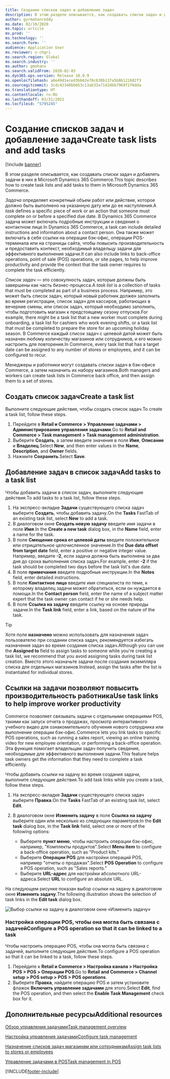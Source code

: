 ```yaml
---
title: Создание списков задач и добавление задач
description: В этом разделе описывается, как создавать списки задач и добавлять задачи в них в Microsoft Dynamics 365 Commerce.
author: gvrmohanreddy
ms.date: 02/10/2020
ms.topic: article
ms.prod: ''
ms.technology: ''
ms.search.form: ''
audience: Application User
ms.reviewer: v-chgri
ms.search.region: Global
ms.search.industry: ''
ms.author: gmohanv
ms.search.validFrom: 2020-02-03
ms.dyn365.ops.version: Release 10.0.9
ms.openlocfilehash: a0e49d1eced3bb62e78c630b137a5b86121682f3
ms.sourcegitcommit: 3cdc42346bb653c13ab33a7142dbb7969f1f6dda
ms.translationtype: HT
ms.contentlocale: ru-RU
ms.lasthandoff: 03/31/2021
ms.locfileid: "5795245"
---
```

# <a name="create-task-lists-and-add-tasks"></a><span data-ttu-id="a0578-103">Создание списков задач и добавление задач</span><span class="sxs-lookup"><span data-stu-id="a0578-103">Create task lists and add tasks</span></span>

[!include [banner](includes/banner.md)]

<span data-ttu-id="a0578-104">В этом разделе описывается, как создавать списки задач и добавлять задачи в них в Microsoft Dynamics 365 Commerce.</span><span class="sxs-lookup"><span data-stu-id="a0578-104">This topic describes how to create task lists and add tasks to them in Microsoft Dynamics 365 Commerce.</span></span>

<span data-ttu-id="a0578-105">*Задача* определяет конкретный объем работ или действие, которое должно быть выполнено на указанную дату или до ее наступления.</span><span class="sxs-lookup"><span data-stu-id="a0578-105">A *task* defines a specific piece of work or an action that someone must complete on or before a specified due date.</span></span> <span data-ttu-id="a0578-106">В Dynamics 365 Commerce задача может включать подробные инструкции и сведения о контактном лице.</span><span class="sxs-lookup"><span data-stu-id="a0578-106">In Dynamics 365 Commerce, a task can include detailed instructions and information about a contact person.</span></span> <span data-ttu-id="a0578-107">Она также может включать в себя ссылки на операции бэк-офис, операции POS-терминала или на страницы сайта, чтобы повысить производительность и предоставить контекст, необходимый владельцу задачи для эффективного выполнения задачи.</span><span class="sxs-lookup"><span data-stu-id="a0578-107">It can also include links to back-office operations, point of sale (POS) operations, or site pages, to help improve productivity and provide the context that the task owner requires to complete the task efficiently.</span></span>

<span data-ttu-id="a0578-108">*Список задач* — это совокупность задач, которые должны быть завершены как часть бизнес-процесса.</span><span class="sxs-lookup"><span data-stu-id="a0578-108">A *task list* is a collection of tasks that must be completed as part of a business process.</span></span> <span data-ttu-id="a0578-109">Например, это может быть список задач, который новый работник должен заполнить во время регистрации, список задач для кассиров, работающих в вечерние смены, или список задач, который необходимо заполнить, чтобы подготовить магазин к предстоящему сезону отпусков.</span><span class="sxs-lookup"><span data-stu-id="a0578-109">For example, there might be a task list that a new worker must complete during onboarding, a task list for cashiers who work evening shifts, or a task list that must be completed to prepare the store for an upcoming holiday season.</span></span> <span data-ttu-id="a0578-110">В Commerce каждый список задач с целевой датой может быть назначен любому количеству магазинов или сотрудников, и его можно настроить для повторения.</span><span class="sxs-lookup"><span data-stu-id="a0578-110">In Commerce, every task list that has a target date can be assigned to any number of stores or employees, and it can be configured to recur.</span></span>

<span data-ttu-id="a0578-111">Менеджеры и работники могут создавать списки задач в бэк-офисе Commerce, а затем назначить их набору магазинов.</span><span class="sxs-lookup"><span data-stu-id="a0578-111">Both managers and workers can create task lists in Commerce back office, and then assign them to a set of stores.</span></span>

## <a name="create-a-task-list"></a><span data-ttu-id="a0578-112">Создать список задач</span><span class="sxs-lookup"><span data-stu-id="a0578-112">Create a task list</span></span>

<span data-ttu-id="a0578-113">Выполните следующие действия, чтобы создать список задач.</span><span class="sxs-lookup"><span data-stu-id="a0578-113">To create a task list, follow these steps.</span></span>

1. <span data-ttu-id="a0578-114">Перейдите в **Retail и Commerce \> Управление задачами \> Администрирование управления задачами**.</span><span class="sxs-lookup"><span data-stu-id="a0578-114">Go to **Retail and Commerce \> Task management \> Task management administration**.</span></span>
1. <span data-ttu-id="a0578-115">Выберите **Создать**, а затем введите значения в поля **Имя**, **Описание** и **Владелец**.</span><span class="sxs-lookup"><span data-stu-id="a0578-115">Select **New**, and then enter values in the **Name**, **Description**, and **Owner** fields.</span></span>
1. <span data-ttu-id="a0578-116">Нажмите **Сохранить**.</span><span class="sxs-lookup"><span data-stu-id="a0578-116">Select **Save**.</span></span>

## <a name="add-tasks-to-a-task-list"></a><span data-ttu-id="a0578-117">Добавление задач в список задач</span><span class="sxs-lookup"><span data-stu-id="a0578-117">Add tasks to a task list</span></span>

<span data-ttu-id="a0578-118">Чтобы добавить задачи в список задач, выполните следующие действия.</span><span class="sxs-lookup"><span data-stu-id="a0578-118">To add tasks to a task list, follow these steps.</span></span>
 
1. <span data-ttu-id="a0578-119">На экспресс-вкладке **Задачи** существующего списка задач выберите **Создать**, чтобы добавить задачу.</span><span class="sxs-lookup"><span data-stu-id="a0578-119">On the **Tasks** FastTab of an existing task list, select **New** to add a task.</span></span>
1. <span data-ttu-id="a0578-120">В диалоговом окне **Создать новую задачу** введите имя задачи в поле **Имя**.</span><span class="sxs-lookup"><span data-stu-id="a0578-120">In the **Create a new task** dialog box, in the **Name** field, enter a name for the task.</span></span>
1. <span data-ttu-id="a0578-121">В поле **Смещение срока от целевой даты** введите положительное или отрицательное целочисленное значение.</span><span class="sxs-lookup"><span data-stu-id="a0578-121">In the **Due data offset from target date** field, enter a positive or negative integer value.</span></span> <span data-ttu-id="a0578-122">Например, введите **-2**, если задача должна быть выполнена за два дня до срока выполнения списка задач.</span><span class="sxs-lookup"><span data-stu-id="a0578-122">For example, enter **-2** if the task should be completed two days before the task list's due date.</span></span>
1. <span data-ttu-id="a0578-123">В поле **примечания** введите подробные инструкции.</span><span class="sxs-lookup"><span data-stu-id="a0578-123">In the **Notes** field, enter detailed instructions.</span></span>
1. <span data-ttu-id="a0578-124">В поле **Контактное лицо** введите имя специалиста по теме, к которому владелец задачи может обратиться, если он нуждается в помощи.</span><span class="sxs-lookup"><span data-stu-id="a0578-124">In the **Contact person** field, enter the name of a subject matter expert that the task owner can contact if he or she needs help.</span></span>
1. <span data-ttu-id="a0578-125">В поле **Ссылка на задачу** введите ссылку на основе природы задачи.</span><span class="sxs-lookup"><span data-stu-id="a0578-125">In the **Task link** field, enter a link, based on the nature of the task.</span></span>

> [!TIP]
> <span data-ttu-id="a0578-126">Хотя поле **назначено** можно использовать для назначения задач пользователю при создании списка задач, рекомендуется избегать назначения задач во время создания списка задач.</span><span class="sxs-lookup"><span data-stu-id="a0578-126">Although you can use the **Assigned to** field to assign tasks to someone while you're creating a task list, we recommend that you avoid assigning tasks during task list creation.</span></span> <span data-ttu-id="a0578-127">Вместо этого назначьте задачи после создания экземпляра списка для отдельных магазинов.</span><span class="sxs-lookup"><span data-stu-id="a0578-127">Instead, assign the tasks after the list is instantiated for individual stores.</span></span>

## <a name="use-task-links-to-help-improve-worker-productivity"></a><span data-ttu-id="a0578-128">Ссылки на задачи позволяют повысить производительность работника</span><span class="sxs-lookup"><span data-stu-id="a0578-128">Use task links to help improve worker productivity</span></span>

<span data-ttu-id="a0578-129">Commerce позволяет связывать задачи с отдельными операциями POS, такими как запуск отчета о продажах, просмотр интерактивного учебного видео для ознакомительного обучения нового сотрудника или выполнение операции бэк-офис.</span><span class="sxs-lookup"><span data-stu-id="a0578-129">Commerce lets you link tasks to specific POS operations, such as running a sales report, viewing an online training video for new employee orientation, or performing a back-office operation.</span></span> <span data-ttu-id="a0578-130">Эта функция помогает владельцам задач получить сведения, необходимые для эффективного выполнения задачи.</span><span class="sxs-lookup"><span data-stu-id="a0578-130">This feature helps task owners get the information that they need to complete a task efficiently.</span></span>

<span data-ttu-id="a0578-131">Чтобы добавить ссылки на задачу во время создания задачи, выполните следующие действия.</span><span class="sxs-lookup"><span data-stu-id="a0578-131">To add task links while you create a task, follow these steps.</span></span>

1. <span data-ttu-id="a0578-132">На экспресс-вкладке **Задачи** существующего списка задач выберите **Правка**.</span><span class="sxs-lookup"><span data-stu-id="a0578-132">On the **Tasks** FastTab of an existing task list, select **Edit**.</span></span>
1. <span data-ttu-id="a0578-133">В диалоговом окне **Изменить задачу** в поле **Ссылка на задачу** выберите один или несколько из следующих параметров:</span><span class="sxs-lookup"><span data-stu-id="a0578-133">In the **Edit task** dialog box, in the **Task link** field, select one or more of the following options:</span></span>

    - <span data-ttu-id="a0578-134">Выберите **пункт меню**, чтобы настроить операции бэк-офис, например, "Комплекты продуктов".</span><span class="sxs-lookup"><span data-stu-id="a0578-134">Select **Menu item** to configure a back-office operation, such as "Product kits."</span></span>
    - <span data-ttu-id="a0578-135">Выберите **Операции POS** для настройки операций POS, например "отчеты о продажах".</span><span class="sxs-lookup"><span data-stu-id="a0578-135">Select **POS Operation** to configure a POS operation, such as "Sales reports."</span></span>
    - <span data-ttu-id="a0578-136">Выберите **URL-адрес** для настройки абсолютного URL-адреса.</span><span class="sxs-lookup"><span data-stu-id="a0578-136">Select **URL** to configure an absolute URL.</span></span>

<span data-ttu-id="a0578-137">На следующем рисунке показан выбор ссылки на задачу в диалоговом окне **Изменить задачу**.</span><span class="sxs-lookup"><span data-stu-id="a0578-137">The following illustration shows the selection of task links in the **Edit task** dialog box.</span></span>

![Выбор ссылки на задачу в диалоговом окне «Изменить задачу»](media/HQ-POS-Tasks-Linking.png)

### <a name="configure-a-pos-operation-so-that-it-can-be-linked-to-a-task"></a><span data-ttu-id="a0578-139">Настройка операции POS, чтобы она могла быть связана с задачей</span><span class="sxs-lookup"><span data-stu-id="a0578-139">Configure a POS operation so that it can be linked to a task</span></span>

<span data-ttu-id="a0578-140">Чтобы настроить операцию POS, чтобы она могла быть связана с задачей, выполните следующие действия.</span><span class="sxs-lookup"><span data-stu-id="a0578-140">To configure a POS operation so that it can be linked to a task, follow these steps.</span></span>

1. <span data-ttu-id="a0578-141">Перейдите к **Retail и Commerce \> Настройка канала \> Настройка POS \> POS \> Операции POS**.</span><span class="sxs-lookup"><span data-stu-id="a0578-141">Go to **Retail and Commerce \> Channel setup \> POS setup \> POS \> POS operations**.</span></span>
1. <span data-ttu-id="a0578-142">Выберите **Правка**, найдите операцию POS и затем установите флажок **Включить управление задачами** для этого.</span><span class="sxs-lookup"><span data-stu-id="a0578-142">Select **Edit**, find the POS operation, and then select the **Enable Task Management** check box for it.</span></span>

## <a name="additional-resources"></a><span data-ttu-id="a0578-143">Дополнительные ресурсы</span><span class="sxs-lookup"><span data-stu-id="a0578-143">Additional resources</span></span>

[<span data-ttu-id="a0578-144">Обзор управления задачами</span><span class="sxs-lookup"><span data-stu-id="a0578-144">Task management overview</span></span>](task-mgmt-overview.md)

[<span data-ttu-id="a0578-145">Настройка управления задачами</span><span class="sxs-lookup"><span data-stu-id="a0578-145">Configure task management</span></span>](task-mgmt-configure.md)

[<span data-ttu-id="a0578-146">Назначение списков задач магазинам или сотрудникам</span><span class="sxs-lookup"><span data-stu-id="a0578-146">Assign task lists to stores or employees</span></span>](task-mgmt-assign-lists.md)

[<span data-ttu-id="a0578-147">Управление задачами в POS</span><span class="sxs-lookup"><span data-stu-id="a0578-147">Task management in POS</span></span>](task-mgmt-POS.md)


[!INCLUDE[footer-include](../includes/footer-banner.md)]
